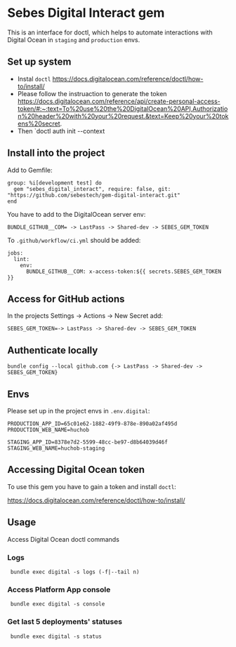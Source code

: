 # Sebes Digital Interact gem

This is an interface for doctl, which helps to automate interactions with Digital Ocean in `staging` and `production` envs.

## Set up system

- Instal `doctl` https://docs.digitalocean.com/reference/doctl/how-to/install/
- Please follow the instruaction to generate the token https://docs.digitalocean.com/reference/api/create-personal-access-token/#:~:text=To%20use%20the%20DigitalOcean%20API,Authorization%20header%20with%20your%20request.&text=Keep%20your%20tokens%20secret.
- Then `doctl auth init --context <name-of-the-token>

## Install into the project
Add to Gemfile:
```
group: %i[development test] do
  gem "sebes_digital_interact", require: false, git: "https://github.com/sebestech/gem-digital-interact.git"
end
```
You have to add to the DigitalOcean server env:
```
BUNDLE_GITHUB__COM= -> LastPass -> Shared-dev -> SEBES_GEM_TOKEN
```
To `.github/workflow/ci.yml` should be added:
```
jobs:
  lint:
    env:
      BUNDLE_GITHUB__COM: x-access-token:${{ secrets.SEBES_GEM_TOKEN }}
```

## Access for GitHub actions 

In the projects Settings -> Actions -> New Secret add:

```
SEBES_GEM_TOKEN=-> LastPass -> Shared-dev -> SEBES_GEM_TOKEN
```

## Authenticate locally

```
bundle config --local github.com {-> LastPass -> Shared-dev -> SEBES_GEM_TOKEN}
```

## Envs

Please set up in the project envs in `.env.digital`:
```
PRODUCTION_APP_ID=65c01e62-1882-49f9-878e-890a02af495d
PRODUCTION_WEB_NAME=huchob

STAGING_APP_ID=8378e7d2-5599-48cc-be97-d8b64039d46f
STAGING_WEB_NAME=huchob-staging
```


## Accessing Digital Ocean token

To use this gem you have to gain a token and install `doctl`:

https://docs.digitalocean.com/reference/doctl/how-to/install/


## Usage

Access Digital Ocean doctl commands 

### Logs
```
 bundle exec digital -s logs (-f|--tail n) 
```

### Access Platform App console
```
 bundle exec digital -s console
```

### Get last 5 deployments' statuses
```
 bundle exec digital -s status
```
